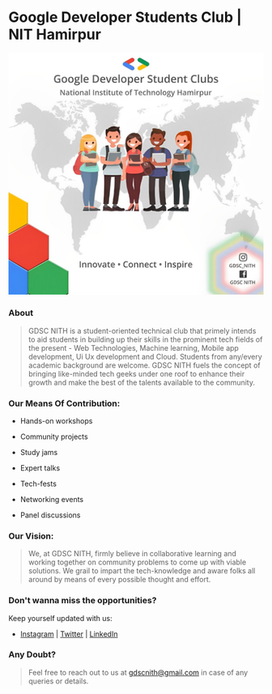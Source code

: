 # Google Developer Students Club | NIT Hamirpur
![GDSC NITH Logo](./profile/assets/DSCNITH.jpg)

### About
>GDSC NITH is a student-oriented technical club that primely intends to aid students in building up their skills in the prominent tech fields of the present - Web Technologies, Machine learning, Mobile app development, Ui Ux development and Cloud. Students from any/every academic background are welcome. GDSC NITH fuels the concept of bringing like-minded tech geeks under one roof to enhance their growth and make the best of the talents available to the community.

### Our Means Of Contribution:

- Hands-on workshops

- Community projects

- Study jams

- Expert talks

- Tech-fests

- Networking events

- Panel discussions


### Our Vision:

>We, at GDSC NITH, firmly believe in collaborative learning and working together on community problems to come up with viable solutions. We grail to impart the tech-knowledge and aware folks all around by means of every possible thought and effort.



### Don't wanna miss the opportunities?

Keep yourself updated with us:

- [Instagram](https://www.instagram.com/gdsc_nith/) | [Twitter](https://twitter.com/GDSC_NITH) | [LinkedIn](https://www.linkedin.com/company/dsc-nit-hamirpur/)



### Any Doubt?

>Feel free to reach out to us at gdscnith@gmail.com in case of any queries or details.
